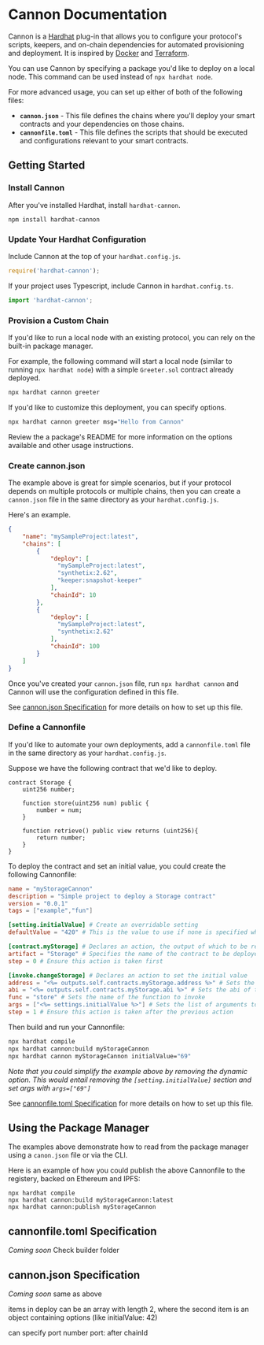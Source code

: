 # Cannon Documentation

Cannon is a [Hardhat](https://hardhat.org/]) plug-in that allows you to configure your protocol's scripts, keepers, and on-chain dependencies for automated provisioning and deployment. It is inspired by [Docker](https://www.docker.com/) and [Terraform](https://www.terraform.io/).

You can use Cannon by specifying a package you'd like to deploy on a local node. This command can be used instead of `npx hardhat node`.

For more advanced usage, you can set up either of both of the following files:
* **`cannon.json`** - This file defines the chains where you'll deploy your smart contracts and your dependencies on those chains.
* **`cannonfile.toml`** - This file defines the scripts that should be executed and configurations relevant to your smart contracts.

## Getting Started

### Install Cannon

After you've installed Hardhat, install `hardhat-cannon`.
```
npm install hardhat-cannon
```

### Update Your Hardhat Configuration

Include Cannon at the top of your `hardhat.config.js`.
```js
require('hardhat-cannon');
```

If your project uses Typescript, include Cannon in `hardhat.config.ts`.
```ts
import 'hardhat-cannon';
```

### Provision a Custom Chain

If you'd like to run a local node with an existing protocol, you can rely on the built-in package manager.

For example, the following command will start a local node (similar to running `npx hardhat node`) with a simple `Greeter.sol` contract already deployed.
```bash
npx hardhat cannon greeter 
```

If you'd like to customize this deployment, you can specify options.
```bash
npx hardhat cannon greeter msg="Hello from Cannon"
```

Review the a package's README for more information on the options available and other usage instructions.

### Create cannon.json

The example above is great for simple scenarios, but if your protocol depends on multiple protocols or multiple chains, then you can create a `cannon.json` file in the same directory as your `hardhat.config.js`.

Here's an example. 
```json
{
    "name": "mySampleProject:latest",
    "chains": [
        {
            "deploy": [
              "mySampleProject:latest",
              "synthetix:2.62",
              "keeper:snapshot-keeper"
            ],
            "chainId": 10
        },
        {
            "deploy": [
              "mySampleProject:latest",
              "synthetix:2.62"
            ],
            "chainId": 100
        }
    ]
}
```

Once you've created your `cannon.json` file, run `npx hardhat cannon` and Cannon will use the configuration defined in this file.

See [cannon.json Specification](#cannonjson-specification) for more details on how to set up this file.

### Define a Cannonfile

If you'd like to automate your own deployments, add a `cannonfile.toml` file in the same directory as your `hardhat.config.js`.

Suppose we have the following contract that we'd like to deploy.
```solidity
contract Storage {
    uint256 number;

    function store(uint256 num) public {
        number = num;
    }

    function retrieve() public view returns (uint256){
        return number;
    }
}
```

To deploy the contract and set an initial value, you could create the following Cannonfile:
```toml
name = "myStorageCannon"
description = "Simple project to deploy a Storage contract"
version = "0.0.1"
tags = ["example","fun"]

[setting.initialValue] # Create an overridable setting
defaultValue = "420" # This is the value to use if none is specified when the function is invoked.

[contract.myStorage] # Declares an action, the output of which to be referenced below as outputs.self.contracts.myStorage
artifact = "Storage" # Specifies the name of the contract to be deployed
step = 0 # Ensure this action is taken first

[invoke.changeStorage] # Declares an action to set the initial value
address = "<%= outputs.self.contracts.myStorage.address %>" # Sets the address of the contract to invoke
abi = "<%= outputs.self.contracts.myStorage.abi %>" # Sets the abi of the contract to invoke
func = "store" # Sets the name of the function to invoke
args = ["<%= settings.initialValue %>"] # Sets the list of arguments to pass to the function
step = 1 # Ensure this action is taken after the previous action
```

Then build and run your Cannonfile: 
```bash
npx hardhat compile
npx hardhat cannon:build myStorageCannon
npx hardhat cannon myStorageCannon initialValue="69"
```

*Note that you could simplify the example above by removing the dynamic option. This would entail removing the `[setting.initialValue]` section and set args with `args=["69"]`*

See [cannonfile.toml Specification](#cannonfiletoml-specification) for more details on how to set up this file.

## Using the Package Manager

The examples above demonstrate how to read from the package manager using a `canon.json` file or via the CLI.

Here is an example of how you could publish the above Cannonfile to the registery, backed on Ethereum and IPFS:
```
npx hardhat compile
npx hardhat cannon:build myStorageCannon:latest
npx hardhat cannon:publish myStorageCannon
```

## cannonfile.toml Specification

_Coming soon_
Check builder folder

## cannon.json Specification

_Coming soon_
same as above

items in deploy can be an array with length 2, where the second item is an object containing options (like initialValue: 42)

can specify port number
port: after chainId

